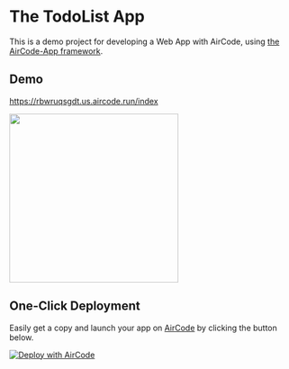 
# The TodoList App

This is a demo project for developing a Web App with AirCode, using [the AirCode-App framework](https://github.com/AirCodeLabs/aircode/tree/main/extensions/aircode-app).

## Demo

https://rbwruqsgdt.us.aircode.run/index

<img src="https://pkxfpp.hk.aircodecdn.com/1690506128342.1690506140024_kajvzejdk8k.jpg" width="300">

## One-Click Deployment

Easily get a copy and launch your app on [AirCode](https://aircode.io/) by clicking the button below.

[![Deploy with AirCode](https://aircode.io/dashboard-public/shiki/aircode.svg)](https://aircode.io/dashboard?owner=AirCodeLabs&repo=aircode&branch=main&path=examples%2Fweb-app-todolist&appname=todolist-app)